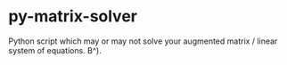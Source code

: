 # py-matrix-solver
Python script which may or may not solve your augmented matrix / linear system of equations. B^).
